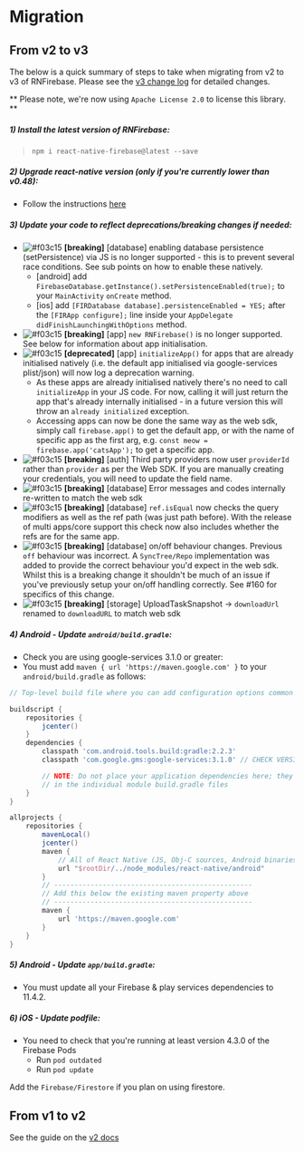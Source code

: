 # Migration

## From v2 to v3

The below is a quick summary of steps to take when migrating from v2 to v3 of RNFirebase. Please see the [v3 change log](https://github.com/invertase/react-native-firebase/releases/tag/v3.0.0) for detailed changes.

** Please note, we're now using `Apache License 2.0` to license this library. **

##### 1) Install the latest version of RNFirebase:
> `npm i react-native-firebase@latest --save`




##### 2) Upgrade react-native version (only if you're currently lower than v0.48):

- Follow the instructions [here](https://facebook.github.io/react-native/docs/upgrading.html)




##### 3) Update your code to reflect deprecations/breaking changes if needed:

- ![#f03c15](https://placehold.it/15/f03c15/000000?text=+) **[breaking]** [database] enabling database persistence (setPersistence) via JS is no longer supported - this is to prevent several race conditions. See sub points on how to enable these natively.
  - [android] add `FirebaseDatabase.getInstance().setPersistenceEnabled(true);` to your `MainActivity` `onCreate` method.
  - [ios]  add `[FIRDatabase database].persistenceEnabled = YES;` after the `[FIRApp configure];` line  inside your `AppDelegate` `didFinishLaunchingWithOptions` method.
- ![#f03c15](https://placehold.it/15/f03c15/000000?text=+) **[breaking]** [app] `new RNFirebase()` is no longer supported. See below for information about app initialisation.
- ![#f03c15](https://placehold.it/15/fdfd96/000000?text=+) **[deprecated]** [app] `initializeApp()` for apps that are already initialised natively (i.e. the default app initialised via google-services plist/json) will now log a deprecation warning.
  - As these apps are already initialised natively there's no need to call `initializeApp` in your JS code. For now, calling it will just return the app that's already internally initialised - in a future version this will throw an `already initialized` exception.
  - Accessing apps can now be done the same way as the web sdk, simply call `firebase.app()` to get the default app, or with the name of specific app as the first arg, e.g. `const meow = firebase.app('catsApp');` to get a specific app.
- ![#f03c15](https://placehold.it/15/f03c15/000000?text=+) **[breaking]** [auth] Third party providers now user `providerId` rather than `provider` as per the Web SDK.  If you are manually creating your credentials, you will need to update the field name.
- ![#f03c15](https://placehold.it/15/f03c15/000000?text=+) **[breaking]** [database] Error messages and codes internally re-written to match the web sdk
- ![#f03c15](https://placehold.it/15/f03c15/000000?text=+) **[breaking]** [database] `ref.isEqual` now checks the query modifiers as well as the ref path (was just path before). With the release of multi apps/core support this check now also includes whether the refs are for the same app.
- ![#f03c15](https://placehold.it/15/f03c15/000000?text=+) **[breaking]** [database] on/off behaviour changes. Previous `off` behaviour was incorrect. A `SyncTree/Repo` implementation was added to provide the correct behaviour you'd expect in the web sdk. Whilst this is a breaking change it shouldn't be much of an issue if you've previously setup your on/off handling correctly. See #160 for specifics of this change.
- ![#f03c15](https://placehold.it/15/f03c15/000000?text=+) **[breaking]** [storage] UploadTaskSnapshot -> `downloadUrl` renamed to `downloadURL` to match web sdk



##### 4) Android - Update `android/build.gradle`:


- Check you are using google-services 3.1.0 or greater:
- You must add `maven { url 'https://maven.google.com' }` to your `android/build.gradle` as follows:

```groovy
// Top-level build file where you can add configuration options common to all sub-projects/modules.

buildscript {
    repositories {
        jcenter()
    }
    dependencies {
        classpath 'com.android.tools.build:gradle:2.2.3'
        classpath 'com.google.gms:google-services:3.1.0' // CHECK VERSION HERE

        // NOTE: Do not place your application dependencies here; they belong
        // in the individual module build.gradle files
    }
}

allprojects {
    repositories {
        mavenLocal()
        jcenter()
        maven {
            // All of React Native (JS, Obj-C sources, Android binaries) is installed from npm
            url "$rootDir/../node_modules/react-native/android"
        }
        // -------------------------------------------------
        // Add this below the existing maven property above
        // -------------------------------------------------
        maven {
            url 'https://maven.google.com'
        }
    }
}
```





##### 5) Android - Update `app/build.gradle`:


- You must update all your Firebase & play services dependencies to 11.4.2.



##### 6) iOS - Update podfile:

- You need to check that you're running at least version 4.3.0 of the Firebase Pods
  - Run `pod outdated`
  - Run `pod update`

Add the `Firebase/Firestore` if you plan on using firestore.

## From v1 to v2

See the guide on the [v2 docs](/v2/migration-guide?id=migration)
